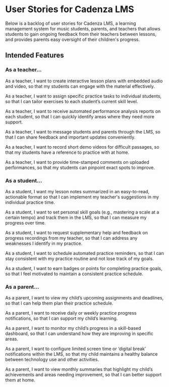 # User Stories for Cadenza LMS

Below is a backlog of user stories for Cadenza LMS, a learning management system for music students, parents, and teachers that allows students to gain ongoing feedback from their teachers between lessons, and provides parents easy oversight of their children's progress.

## Intended Features

### As a teacher...

As a teacher, I want to create interactive lesson plans with embedded audio and video, so that my students can engage with the material effectively.

As a teacher, I want to assign specific practice tasks to individual students, so that I can tailor exercises to each student’s current skill level.

As a teacher, I want to receive automated performance analysis reports on each student, so that I can quickly identify areas where they need more support.

As a teacher, I want to message students and parents through the LMS, so that I can share feedback and important updates conveniently.

As a teacher, I want to record short demo videos for difficult passages, so that my students have a reference to practice with at home.

As a teacher, I want to provide time-stamped comments on uploaded performances, so that my students can pinpoint exact spots to improve.

### As a student...

As a student, I want my lesson notes summarized in an easy-to-read, actionable format so that I can implement my teacher's suggestions in my individual practice time.

As a student, I want to set personal skill goals (e.g., mastering a scale at a certain tempo) and track them in the LMS, so that I can measure my progress over time.

As a student, I want to request supplementary help and feedback on progress recordings from my teacher, so that I can address any weaknesses I identify in my practice.

As a student, I want to schedule automated practice reminders, so that I can stay consistent with my practice routine and not lose track of my goals.

As a student, I want to earn badges or points for completing practice goals, so that I feel motivated to maintain a consistent practice schedule.

### As a parent...

As a parent, I want to view my child’s upcoming assignments and deadlines, so that I can help them plan their practice schedule.

As a parent, I want to receive daily or weekly practice progress notifications, so that I can support my child’s learning.

As a parent, I want to monitor my child’s progress in a skill-based dashboard, so that I can understand how they are improving in specific areas.

As a parent, I want to configure limited screen time or ‘digital break’ notifications within the LMS, so that my child maintains a healthy balance between technology use and other activities.

As a parent, I want to view monthly summaries that highlight my child’s achievements and areas needing improvement, so that I can better support them at home.

